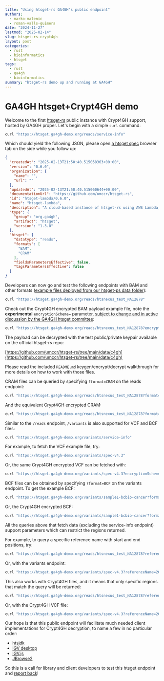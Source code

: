 ```yaml
---
title: "Using htsget-rs GA4GH's public endpoint"
authors:
  - marko-malenic
  - roman-valls-guimera
date: "2024-11-27"
lastmod: "2025-02-14"
slug: htsget-rs-crypt4gh
layout: post
categories:
  - rust
  - bioinformatics
  - htsget
tags:
  - rust
  - ga4gh
  - bioinformatics
summary: "htsget-rs demo up and running at GA4GH"
---
```

# GA4GH htsget+Crypt4GH demo

Welcome to the first [htsget-rs](https://github.com/umccr/htsget-rs) public instance with Crypt4GH support, hosted by GA4GH proper. Let's begin with a simple `curl` command:

```sh
curl "https://htsget.ga4gh-demo.org/reads/service-info"
```

Which should yield the following JSON, please open [a htsget spec](https://samtools.github.io/hts-specs/htsget.html) browser tab on the side while you follow up:

```json
{
  "createdAt": "2025-02-13T21:50:40.515058363+00:00",
  "version": "0.6.0",
  "organization": {
    "name": "",
    "url": ""
  },
  "updatedAt": "2025-02-13T21:50:40.515060644+00:00",
  "documentationUrl": "https://github.com/umccr/htsget-rs",
  "id": "htsget-lambda/0.6.0",
  "name": "htsget-lambda",
  "description": "A cloud-based instance of htsget-rs using AWS Lambda, which serves data according to the htsget protocol.",
  "type": {
    "group": "org.ga4gh",
    "artifact": "htsget",
    "version": "1.3.0"
  },
  "htsget": {
    "datatype": "reads",
    "formats": [
      "BAM",
      "CRAM"
    ],
    "fieldsParametersEffective": false,
    "tagsParametersEffective": false
  }
}
```

Developers can now go and test the following endpoints with BAM and other formats ([example files deployed from our htsget-рs data folder](https://github.com/umccr/htsget-rs/tree/main/data)):

```sh
curl "https://htsget.ga4gh-demo.org/reads/htsnexus_test_NA12878"
```

Check out the Crypt4GH encrypted BAM payload example file, note the **experimental** `encryptionScheme=` parameter, [subject to change and in active discussion by the GA4GH htsget committee](https://github.com/samtools/hts-specs/pull/808):

```sh
curl "https://htsget.ga4gh-demo.org/reads/htsnexus_test_NA12878?encryptionScheme=C4GH"
```

The payload can be decrypted with the test public/private keypair available on the official htsget-rs repo:

[https://github.com/umccr/htsget-rs/tree/main/data/c4gh](https://github.com/umccr/htsget-rs/tree/main/data/c4gh)

Please read the included `README.md` keygen/encrypt/decrypt walkthrough for more details on how to work with those files.

CRAM files can be queried by specifying `?format=CRAM` on the reads endpoint:

```sh
curl "https://htsget.ga4gh-demo.org/reads/htsnexus_test_NA12878?format=CRAM"
```

And the equivalent Crypt4GH encrypted CRAM:

```sh
curl "https://htsget.ga4gh-demo.org/reads/htsnexus_test_NA12878?format=CRAM&encryptionScheme=C4GH"
```

Similar to the `/reads` endpoint, `/variants` is also supported for VCF and BCF files:

```sh
curl "https://htsget.ga4gh-demo.org/variants/service-info"
```

For example, to fetch the VCF example file, try:

```sh
curl "https://htsget.ga4gh-demo.org/variants/spec-v4.3"
```

Or, the same Crypt4GH encrypted VCF can be fetched with:

```sh
curl "https://htsget.ga4gh-demo.org/variants/spec-v4.3?encryptionScheme=C4GH"
```

BCF files can be obtained by specifying `?format=BCF` on the variants endpoint. To get the example BCF:

```sh
curl "https://htsget.ga4gh-demo.org/variants/sample1-bcbio-cancer?format=BCF"
```

Or, the Crypt4GH encrypted BCF:

```sh
curl "https://htsget.ga4gh-demo.org/variants/sample1-bcbio-cancer?format=BCF&encryptionScheme=C4GH"
```

All the queries above that fetch data (excluding the service-info endpoint) support parameters which can restrict the
regions returned.

For example, to query a specific reference name with start and end positions, try:

```sh
curl "https://htsget.ga4gh-demo.org/reads/htsnexus_test_NA12878?referenceName=1&start=1000&end=2000"
```

Or, with the variants endpoint:

```sh
curl "https://htsget.ga4gh-demo.org/variants/spec-v4.3?referenceName=20&start=0&end=100"
```

This also works with Crypt4GH files, and it means that only specific regions that match the query will be returned:

```sh
curl "https://htsget.ga4gh-demo.org/reads/htsnexus_test_NA12878?referenceName=1&start=1000&end=2000"
```

Or, with the Crypt4GH VCF file:

```sh
curl "https://htsget.ga4gh-demo.org/variants/spec-v4.3?referenceName=20&start=0&end=100&encryptionScheme=C4GH"
```

Our hope is that this public endpoint will facilitate much needed client implementations for Crypt4GH decryption, to name a few in no particular order:

* [htsjdk](https://github.com/umccr/igv/commit/c30e5a0aa7c5fc9cc914cb99dfcb28343995acb3)
* [IGV desktop](https://github.com/uio-bmi/crypt4gh/issues/85)
* [IGV.js](https://github.com/fathelen/crypt4ghJS)
* [JBrowse2](https://github.com/GMOD/jbrowse/issues/1142)

So this is a call for library and client developers to test this htsget endpoint and [report back](https://github.com/umccr/htsget-rs/issues)!
